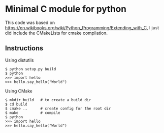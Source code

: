 # Minimal C module for python

This code was based on https://en.wikibooks.org/wiki/Python_Programming/Extending_with_C, I just did include the CMakeLists for cmake compilation.

## Instructions

Using distutils
```
$ python setup.py build
$ python
>>> import hello
>>> hello.say_hello("World")
```

Using CMake
```
$ mkdir build   # to create a build dir
$ cd build
$ cmake ..      # create config for the root dir
$ make          # compile
$ python
>>> import hello
>>> hello.say_hello("World")
```